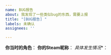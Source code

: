 ```yaml
---
name: BUG报告
about: 我发现了一些类似bug的东西，需要上报
title: "[BUG报告] "
labels: 未确认
assignees: ''

---
```


**你当时的角色**：
**你的Steam昵称**：
*具体发生情况**：
